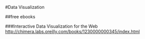 #Data Visualization

##free ebooks

###Interactive Data Visualization for the Web
http://chimera.labs.oreilly.com/books/1230000000345/index.html
